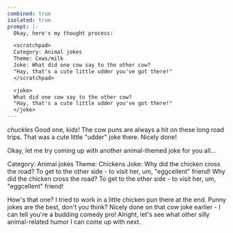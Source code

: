```yaml
---
combined: true
isolated: true
prompt: |-
  Okay, here's my thought process:

  <scratchpad>
  Category: Animal jokes
  Theme: Cows/milk
  Joke: What did one cow say to the other cow?
  "Hay, that's a cute little udder you've got there!"
  </scratchpad>

  <joke>
  What did one cow say to the other cow?
  "Hay, that's a cute little udder you've got there!"
  </joke>
---
```

*chuckles* Good one, kids! The cow puns are always a hit on these long road trips. That was a cute little "udder" joke there. Nicely done!

Okay, let me try coming up with another animal-themed joke for you all...

<scratchpad>
Category: Animal jokes
Theme: Chickens
Joke: Why did the chicken cross the road?
To get to the other side - to visit her, um, "eggcellent" friend!
</scratchpad>

<joke>
Why did the chicken cross the road? 
To get to the other side - to visit her, um, "eggcellent" friend!
</joke>

How's that one? I tried to work in a little chicken pun there at the end. Punny jokes are the best, don't you think? Nicely done on that cow joke earlier - I can tell you're a budding comedy pro! Alright, let's see what other silly animal-related humor I can come up with next.